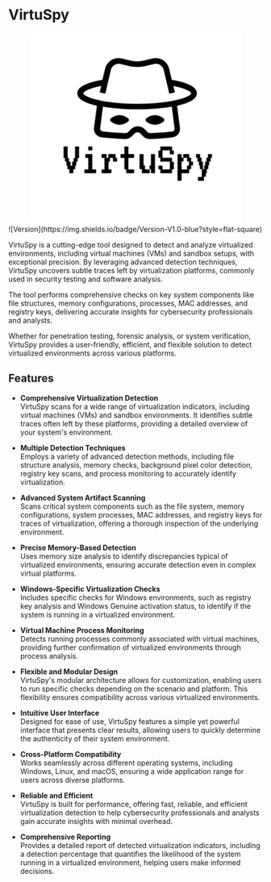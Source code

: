 # VirtuSpy
<div align="center">
  <img src="img/logo.png" alt="VirtuSpy Banner" />
</div>
![Version](https://img.shields.io/badge/Version-V1.0-blue?style=flat-square)

VirtuSpy is a cutting-edge tool designed to detect and analyze virtualized environments, including virtual machines (VMs) and sandbox setups, with exceptional precision. By leveraging advanced detection techniques, VirtuSpy uncovers subtle traces left by virtualization platforms, commonly used in security testing and software analysis.

The tool performs comprehensive checks on key system components like file structures, memory configurations, processes, MAC addresses, and registry keys, delivering accurate insights for cybersecurity professionals and analysts.

Whether for penetration testing, forensic analysis, or system verification, VirtuSpy provides a user-friendly, efficient, and flexible solution to detect virtualized environments across various platforms.
## Features
- **Comprehensive Virtualization Detection**  
  VirtuSpy scans for a wide range of virtualization indicators, including virtual machines (VMs) and sandbox environments. It identifies subtle traces often left by these platforms, providing a detailed overview of your system's environment.

- **Multiple Detection Techniques**  
  Employs a variety of advanced detection methods, including file structure analysis, memory checks, background pixel color detection, registry key scans, and process monitoring to accurately identify virtualization.

- **Advanced System Artifact Scanning**  
  Scans critical system components such as the file system, memory configurations, system processes, MAC addresses, and registry keys for traces of virtualization, offering a thorough inspection of the underlying environment.

- **Precise Memory-Based Detection**  
  Uses memory size analysis to identify discrepancies typical of virtualized environments, ensuring accurate detection even in complex virtual platforms.

- **Windows-Specific Virtualization Checks**  
  Includes specific checks for Windows environments, such as registry key analysis and Windows Genuine activation status, to identify if the system is running in a virtualized environment.

- **Virtual Machine Process Monitoring**  
  Detects running processes commonly associated with virtual machines, providing further confirmation of virtualized environments through process analysis.

- **Flexible and Modular Design**  
  VirtuSpy's modular architecture allows for customization, enabling users to run specific checks depending on the scenario and platform. This flexibility ensures compatibility across various virtualized environments.

- **Intuitive User Interface**  
  Designed for ease of use, VirtuSpy features a simple yet powerful interface that presents clear results, allowing users to quickly determine the authenticity of their system environment.

- **Cross-Platform Compatibility**  
  Works seamlessly across different operating systems, including Windows, Linux, and macOS, ensuring a wide application range for users across diverse platforms.

- **Reliable and Efficient**  
  VirtuSpy is built for performance, offering fast, reliable, and efficient virtualization detection to help cybersecurity professionals and analysts gain accurate insights with minimal overhead.

- **Comprehensive Reporting**  
  Provides a detailed report of detected virtualization indicators, including a detection percentage that quantifies the likelihood of the system running in a virtualized environment, helping users make informed decisions.
